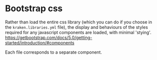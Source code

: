 # Bootstrap css

Rather than load the entire css library (which you can do if you choose in the `kraken.libraries.yml` file), the display and behaviours of the styles required for any javascript components are loaded, with minimal 'stying'.
https://getbootstrap.com/docs/5.0/getting-started/introduction/#components

Each file corresponds to a separate component.
